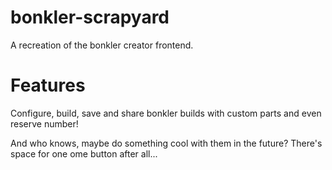 # bonkler-scrapyard

A recreation of the bonkler creator frontend. 

# Features 
Configure, build, save and share bonkler builds with custom parts and even reserve number!

And who knows, maybe do something cool with them in the future? There's space for one ome button after all...
